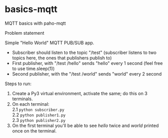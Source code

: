 # basics-mqtt
MQTT basics with paho-mqtt 

Problem statement

Simple "Hello World" MQTT PUB/SUB app.

- Subscriber should listen to the topic "/test" (subscriber listens to two topics here, the ones that publishers publish to)
- First publisher, with "/test /hello" sends "hello" every 1 second (feel free to use time.sleep(1))
- Second publisher, with the "/test /world" sends "world" every 2 second


Steps to run:

1. Create a Py3 virtual environment, activate the same; do this on 3 terminals.
2. On each terminal:  
  2.1 `python subscriber.py`  
  2.2 `python publisher1.py`  
  2.3 `python publisher2.py`  
3. On the first terminal you'll be able to see *hello* twice and *world* printed once on the terminal.
